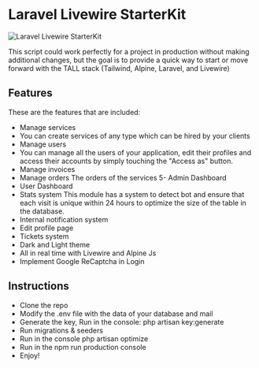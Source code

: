# Laravel Livewire StarterKit
![Laravel Livewire StarterKit](https://raw.githubusercontent.com/cluzstudio/Laravel-Livewire-StarterKit/main/public/assets/img/preview.jpg)

This script could work perfectly for a project in production without making additional changes, but the goal is to provide a quick way to start or move forward with the TALL stack (Tailwind, Alpine, Laravel, and Livewire)

## Features
These are the features that are included:

- Manage services
- You can create services of any type which can be hired by your clients
- Manage users
- You can manage all the users of your application, edit their profiles and access their accounts by simply touching the "Access as" button.
- Manage invoices
- Manage orders
The orders of the services 5- Admin Dashboard
- User Dashboard
- Stats system
This module has a system to detect bot and ensure that each visit is unique within 24 hours to optimize the size of the table in the database.
- Internal notification system
- Edit profile page
- Tickets system
- Dark and Light theme
- All in real time with Livewire and Alpine Js
- Implement Google ReCaptcha in Login

## Instructions
- Clone the repo
- Modify the .env file with the data of your database and mail
- Generate the key, Run in the console: php artisan key:generate
- Run migrations & seeders
- Run in the console php artisan optimize
- Run in the npm run production console
- Enjoy!
